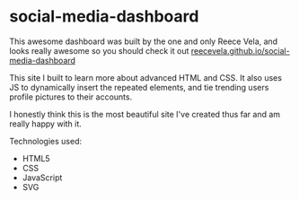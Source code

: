 # social-media-dashboard
This awesome dashboard was built by the one and only Reece Vela, and looks really awesome so you should check it out [reecevela.github.io/social-media-dashboard](https://reecevela.github.io/social-media-dashboard)

This site I built to learn more about advanced HTML and CSS. It also uses JS to dynamically insert the repeated elements, and tie trending users profile pictures to their accounts.

I honestly think this is the most beautiful site I've created thus far and am really happy with it. 

Technologies used:
- HTML5
- CSS
- JavaScript
- SVG

